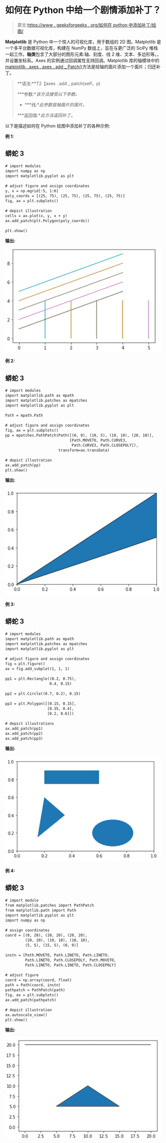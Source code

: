 # 如何在 Python 中给一个剧情添加补丁？

> 原文:[https://www . geeksforgeeks . org/如何在 python 中添加补丁/绘图/](https://www.geeksforgeeks.org/how-to-add-a-patch-in-a-plot-in-python/)

**Matplotlib** 是 Python 中一个惊人的可视化库，用于数组的 2D 图。Matplotlib 是一个多平台数据可视化库，构建在 NumPy 数组上，旨在与更广泛的 SciPy 堆栈一起工作。**轴类**包含了大部分的图形元素:轴、刻度、线 2 维、文本、多边形等。，并设置坐标系。Axes 的实例通过回调属性支持回调。Matplotlib 库的轴模块中的[matplotlib . axes . axes . add _ Patch()](https://www.geeksforgeeks.org/matplotlib-axes-axes-add_patch-in-python/)方法是给轴的面片添加一个面片；归还补丁。

> **语法:**T2【axes . add _ patch(self，p)
> 
> ***参数:**该方法接受以下参数。*
> 
> *   ***线:**此参数是轴面片的面片。*
> 
> ***返回值:**此方法返回补丁。*

以下是描述如何在 Python 绘图中添加补丁的各种示例:

**例 1:**

## 蟒蛇 3

```
# import modules
import numpy as np 
import matplotlib.pyplot as plt 

# adjust figure and assign coordinates
y, x = np.mgrid[:5, 1:6] 
poly_coords = [(25, 75), (25, 75), (25, 75), (25, 75)]
fig, ax = plt.subplots() 

# depict illustration
cells = ax.plot(x, y, x + y) 
ax.add_patch(plt.Polygon(poly_coords)) 

plt.show() 
```

**输出:**

![](img/c054949bf219fd2fab93fa4ac0481a91.png)

**例 2:**

## 蟒蛇 3

```
# import modules
import matplotlib.path as mpath
import matplotlib.patches as mpatches
import matplotlib.pyplot as plt

Path = mpath.Path

# adjust figure and assign coordinates
fig, ax = plt.subplots()
pp = mpatches.PathPatch(Path([(0, 0), (10, 5), (10, 10), (20, 10)],
                             [Path.MOVETO, Path.CURVE3,
                              Path.CURVE3, Path.CLOSEPOLY]),
                        transform=ax.transData)

# depict illustration
ax.add_patch(pp)
plt.show()
```

**输出:**

![](img/8ac3b820bbef824308389cd917efde0e.png)

**例 3:**

## 蟒蛇 3

```
# import modules
import matplotlib.path as mpath
import matplotlib.patches as mpatches
import matplotlib.pyplot as plt

# adjust figure and assign coordinates
fig = plt.figure()
ax = fig.add_subplot(1, 1, 1)

pp1 = plt.Rectangle((0.2, 0.75),
                    0.4, 0.15)

pp2 = plt.Circle((0.7, 0.2), 0.15)

pp3 = plt.Polygon([[0.15, 0.15],
                   [0.35, 0.4],
                   [0.2, 0.6]])

# depict illustrations
ax.add_patch(pp1)
ax.add_patch(pp2)
ax.add_patch(pp3)
```

**输出:**

![](img/6690e06df95cce28e5f40e1520ae1b89.png)

**例 4:**

## 蟒蛇 3

```
# import module
from matplotlib.patches import PathPatch
from matplotlib.path import Path
import matplotlib.pyplot as plt
import numpy as np

# assign coordinates
coord = [(0, 20), (20, 20), (20, 20),
         (20, 20), (10, 10), (10, 10),
         (5, 5), (15, 5), (0, 0)]

instn = [Path.MOVETO, Path.LINETO, Path.LINETO,
         Path.LINETO, Path.CLOSEPOLY, Path.MOVETO,
         Path.LINETO, Path.LINETO, Path.CLOSEPOLY]

# adjust figure
coord = np.array(coord, float)
path = Path(coord, instn)
pathpatch = PathPatch(path)
fig, ax = plt.subplots()
ax.add_patch(pathpatch)

# depict illustration
ax.autoscale_view()
plt.show()
```

**输出:**

![](img/6a9cd27d0da3ca6dac2114b562437ee1.png)